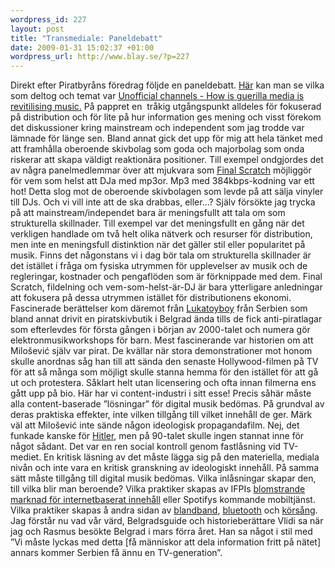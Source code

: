 ```yaml
--- 
wordpress_id: 227 
layout: post
title: "Transmediale: Paneldebatt" 
date: 2009-01-31 15:02:37 +01:00 
wordpress_url: http://www.blay.se/?p=227 
---
```


Direkt efter Piratbyråns föredrag följde en paneldebatt. [Här](http://www.clubtransmediale.de/festival-09/day-program/day-schedule/29/discussion-how-guerrilla-media-is-revitalising-music.html) kan man se vilka som deltog och temat var [Unofficial channels - How is guerilla media is revitilising music.](http://www.clubtransmediale.de/festival-09/day-program/day-schedule/29/discussion-how-guerrilla-media-is-revitalising-music.html) På pappret en  tråkig utgångspunkt alldeles för fokuserad på distribution och för lite på hur information ges mening och visst förekom det diskussioner kring mainstream och independent som jag trodde var lämnade för länge sen. Bland annat gick det upp för mig att hela tänket med att framhålla oberoende skivbolag som goda och majorbolag som onda riskerar att skapa väldigt reaktionära positioner. Till exempel ondgjordes det av några panelmedlemmar över att mjukvara som [Final Scratch](http://en.wikipedia.org/wiki/Final_Scratch) möjliggör för vem som helst att DJa med mp3or. Mp3 med 384kbps-kodning var ett hot! Detta slog mot de oberoende skivbolagen som levde på att sälja vinyler till DJs. Och vi vill inte att de ska drabbas, eller...? Själv försökte jag trycka på att mainstream/independet bara är meningsfullt att tala om som strukturella skillnader. Till exempel var det meningsfullt en gång när det verkligen handlade om två helt olika nätverk och resurser för distribution, men inte en meningsfull distinktion när det gäller stil eller popularitet på musik. Finns det någonstans vi i dag bör tala om strukturella skillnader är det istället i fråga om fysiska utrymmen för upplevelser av musik och de regleringar, kostnader och pengaflöden som är förknippade med dem. Final Scratch, fildelning och vem-som-helst-är-DJ är bara ytterligare anledningar att fokusera på dessa utrymmen istället för distributionens ekonomi. Fascinerade berättelser kom däremot från [Lukatoyboy](http://www.google.com/search?q=lukatoyboy) från Serbien som bland annat drivit en piratskivbutik i Belgrad ända tills de fick anti-piratlagar som efterlevdes för första gången i början av 2000-talet och numera gör elektronmusikworkshops för barn. Mest fascinerande var historien om att Milošević själv var pirat. De kvällar när stora demonstrationer mot honom skulle anordnas såg han till att sända den senaste Hollywood-filmen på TV för att så många som möjligt skulle stanna hemma för den istället för att gå ut och protestera. Såklart helt utan licensering och ofta innan filmerna ens gått upp på bio. Här har vi content-industri i sitt esse! Precis såhär måste alla content-baserade ”lösningar” för digital musik bedömas. På grundval av deras praktiska effekter, inte vilken tillgång till vilket innehåll de ger. Märk väl att Milošević inte sände någon ideologisk propagandafilm. Nej, det funkade kanske för [Hitler](http://de.wikipedia.org/wiki/Volksempf%C3%A4nger), men på 90-talet skulle ingen stannat inne för något sådant. Det var en ren social kontroll genom fastlåsning vid TV-mediet. En kritisk läsning av det måste lägga sig på den materiella, mediala nivån och inte vara en kritisk granskning av ideologiskt innehåll. På samma sätt måste tillgång till digital musik bedömas. Vilka inlåsningar skapar den, till vilka blir man beroende? Vilka praktiker skapas av IFPIs [blomstrande marknad för internetbaserat innehåll](http://copyriot.se/2009/01/29/europaparlamentet-foreslas-besluta-att-stockholms-tingsratt-ska-doma-the-pirate-bay/) eller Spotifys kommande mobiltjänst. Vilka praktiker skapas å andra sidan av [blandband](http://www.flickr.com/photos/altemark/2618148205/), [bluetooth](http://www.blay.se/2008/12/15/ungas-mediavanor/) och [körsång](http://www.blay.se/2009/01/27/transmediale-bill-drummond/). Jag förstår nu vad vår värd, Belgradsguide och historieberättare Vlidi sa när jag och Rasmus besökte Belgrad i mars förra året. Han sa något i stil med ”Vi måste lyckas med detta [få människor att dela information fritt på nätet] annars kommer Serbien få ännu en TV-generation”. 